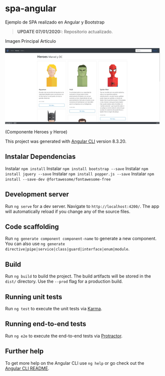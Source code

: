 # spa-angular
Ejemplo de SPA realizado en Angular y Bootstrap

> **UPDATE 07/01/2020:**: Repositorio actualizado.

Imagen Principal Artículo <p align="center"><img src="v1.0/captura.jpg"></p> (Componente Heroes y Heroe)

This project was generated with [Angular CLI](https://github.com/angular/angular-cli) version 8.3.20.

## Instalar Dependencias
Instalar `npm install`
Instalar `npm install bootstrap --save`
Instalar `npm install jquery --save`
Instalar `npm install popper.js --save`
Instalar `npm install --save-dev @fortawesome/fontawesome-free`

## Development server

Run `ng serve` for a dev server. Navigate to `http://localhost:4200/`. The app will automatically reload if you change any of the source files.

## Code scaffolding

Run `ng generate component component-name` to generate a new component. You can also use `ng generate directive|pipe|service|class|guard|interface|enum|module`.

## Build

Run `ng build` to build the project. The build artifacts will be stored in the `dist/` directory. Use the `--prod` flag for a production build.

## Running unit tests

Run `ng test` to execute the unit tests via [Karma](https://karma-runner.github.io).

## Running end-to-end tests

Run `ng e2e` to execute the end-to-end tests via [Protractor](http://www.protractortest.org/).

## Further help

To get more help on the Angular CLI use `ng help` or go check out the [Angular CLI README](https://github.com/angular/angular-cli/blob/master/README.md).
